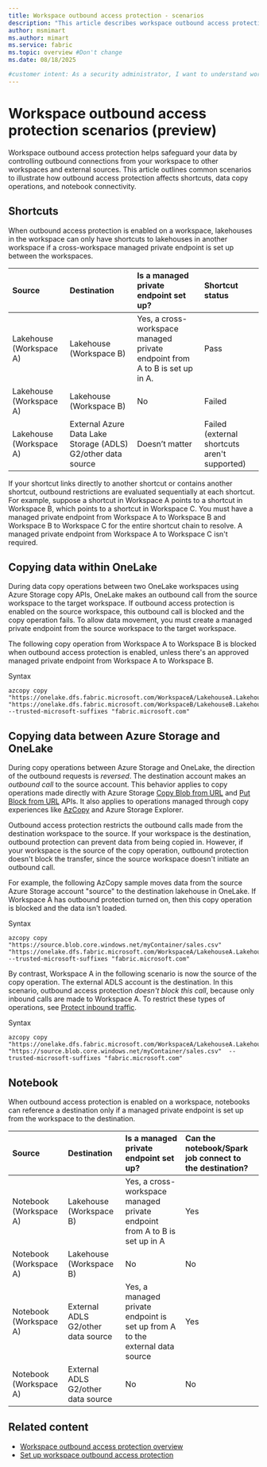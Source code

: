 ```yaml
---
title: Workspace outbound access protection - scenarios
description: "This article describes workspace outbound access protection in several scenarios."
author: msmimart
ms.author: mimart
ms.service: fabric
ms.topic: overview #Don't change
ms.date: 08/18/2025

#customer intent: As a security administrator, I want to understand workspace outbound access protection scenarios so that I can configure secure data access and movement between workspaces and external sources.
---
```


# Workspace outbound access protection scenarios (preview)

Workspace outbound access protection helps safeguard your data by controlling outbound connections from your workspace to other workspaces and external sources. This article outlines common scenarios to illustrate how outbound access protection affects shortcuts, data copy operations, and notebook connectivity.

## Shortcuts

When outbound access protection is enabled on a workspace, lakehouses in the workspace can only have shortcuts to lakehouses in another workspace if a cross-workspace managed private endpoint is set up between the workspaces.

| Source | Destination | Is a managed private endpoint set up? | Shortcut status |
|:-|:-|:-|:-|
| Lakehouse (Workspace A) | Lakehouse (Workspace B) | Yes, a cross-workspace managed private endpoint from A to B is set up in A. | Pass |
| Lakehouse (Workspace A) | Lakehouse (Workspace B) | No | Failed |
| Lakehouse (Workspace A) | External Azure Data Lake Storage (ADLS) G2/other data source | Doesn’t matter | Failed (external shortcuts aren't supported) |

If your shortcut links directly to another shortcut or contains another shortcut, outbound restrictions are evaluated sequentially at each shortcut. For example, suppose a shortcut in Workspace A points to a shortcut in Workspace B, which points to a shortcut in Workspace C. You must have a managed private endpoint from Workspace A to Workspace B and Workspace B to Workspace C for the entire shortcut chain to resolve. A managed private endpoint from Workspace A to Workspace C isn't required. 

## Copying data within OneLake 

During data copy operations between two OneLake workspaces using Azure Storage copy APIs, OneLake makes an outbound call from the source workspace to the target workspace. If outbound access protection is enabled on the source workspace, this outbound call is blocked and the copy operation fails. To allow data movement, you must create a managed private endpoint from the source workspace to the target workspace. 

The following copy operation from Workspace A to Workspace B is blocked when outbound access protection is enabled, unless there's an approved managed private endpoint from Workspace A to Workspace B.

Syntax
```azcopy
azcopy copy "https://onelake.dfs.fabric.microsoft.com/WorkspaceA/LakehouseA.Lakehouse/Files/sales.csv" "https://onelake.dfs.fabric.microsoft.com/WorkspaceB/LakehouseB.Lakehouse/Files/sales.csv" --trusted-microsoft-suffixes "fabric.microsoft.com"
```

## Copying data between Azure Storage and OneLake

During copy operations between Azure Storage and OneLake, the direction of the outbound requests is *reversed*. The destination account makes an *outbound call* to the source account. This behavior applies to copy operations made directly with Azure Storage [Copy Blob from URL](/rest/api/storageservices/copy-blob-from-url) and [Put Block from URL](/rest/api/storageservices/put-block-from-url) APIs. It also applies to operations managed through copy experiences like [AzCopy](/azure/storage/common/storage-use-azcopy-v10) and Azure Storage Explorer. 

Outbound access protection restricts the outbound calls made from the destination workspace to the source. If your workspace is the destination, outbound protection can prevent data from being copied in. However, if your workspace is the source of the copy operation, outbound protection doesn't block the transfer, since the source workspace doesn't initiate an outbound call.

For example, the following AzCopy sample moves data from the source Azure Storage account "source" to the destination lakehouse in OneLake. If Workspace A has outbound protection turned on, then this copy operation is blocked and the data isn't loaded. 

Syntax
```azcopy
azcopy copy "https://source.blob.core.windows.net/myContainer/sales.csv" "https://onelake.dfs.fabric.microsoft.com/WorkspaceA/LakehouseA.Lakehouse/Files/sales.csv" --trusted-microsoft-suffixes "fabric.microsoft.com"
```

By contrast, Workspace A in the following scenario is now the source of the copy operation. The external ADLS account is the destination. In this scenario, outbound access protection *doesn't block this call*, because only inbound calls are made to Workspace A. To restrict these types of operations, see [Protect inbound traffic](protect-inbound-traffic.md).

Syntax
```azcopy
azcopy copy "https://onelake.dfs.fabric.microsoft.com/WorkspaceA/LakehouseA.Lakehouse/Files/sales.csv" "https://source.blob.core.windows.net/myContainer/sales.csv"  --trusted-microsoft-suffixes "fabric.microsoft.com"
```

## Notebook

When outbound access protection is enabled on a workspace, notebooks can reference a destination only if a managed private endpoint is set up from the workspace to the destination.

| Source | Destination | Is a managed private endpoint set up? | Can the notebook/Spark job connect to the destination? |
|:--|:--|:--|:--|
| Notebook (Workspace A) | Lakehouse (Workspace B) | Yes, a cross-workspace managed private endpoint from A to B is set up in A | Yes |
| Notebook (Workspace A) | Lakehouse (Workspace B) | No | No |
| Notebook (Workspace A) | External ADLS G2/other data source | Yes, a managed private endpoint is set up from A to the external data source | Yes |
| Notebook (Workspace A) | External ADLS G2/other data source | No | No | 

## Related content

- [Workspace outbound access protection overview](./workspace-outbound-access-protection-overview.md)
- [Set up workspace outbound access protection](./workspace-outbound-access-protection-set-up.md)
